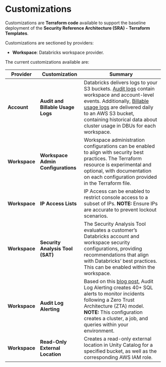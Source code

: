 # Customizations

Customizations are **Terraform code** available to support the baseline deployment of the **Security Reference Architecture (SRA) - Terraform Templates**.

Customizations are sectioned by providers:
- **Workspace**: Databricks workspace provider.

The current customizations available are:

| Provider                    | Customization                 | Summary |
|-----------------------------|-------------------------------|---------|
| **Account** | **Audit and Billable Usage Logs** | Databricks delivers logs to your S3 buckets. [Audit logs](https://docs.databricks.com/administration-guide/account-settings/audit-logs.html) contain workspace and account-level events. Additionally, [Billable usage logs](https://docs.databricks.com/administration-guide/account-settings/billable-usage-delivery.html) are delivered daily to an AWS S3 bucket, containing historical data about cluster usage in DBUs for each workspace. |
| **Workspace** | **Workspace Admin Configurations** | Workspace administration configurations can be enabled to align with security best practices. The Terraform resource is experimental and optional, with documentation on each configuration provided in the Terraform file. |
| **Workspace** | **IP Access Lists** | IP Access can be enabled to restrict console access to a subset of IPs. **NOTE:** Ensure IPs are accurate to prevent lockout scenarios. |
| **Workspace** | **Security Analysis Tool (SAT)** | The Security Analysis Tool evaluates a customer’s Databricks account and workspace security configurations, providing recommendations that align with Databricks’ best practices. This can be enabled within the workspace. |
| **Workspace** | **Audit Log Alerting** | Based on this [blog post](https://www.databricks.com/blog/improve-lakehouse-security-monitoring-using-system-tables-databricks-unity-catalog), Audit Log Alerting creates 40+ SQL alerts to monitor incidents following a Zero Trust Architecture (ZTA) model. **NOTE:** This configuration creates a cluster, a job, and queries within your environment. |
| **Workspace** | **Read-Only External Location** | Creates a read-only external location in Unity Catalog for a specified bucket, as well as the corresponding AWS IAM role. |
